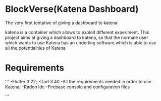 # BlockVerse(Katena Dashboard)
The very first tentative of giving a dashboard to katena

katena is a container which allows to exploit different experiment.
This project aims at giving a dashboard to katena, so that the normale user which wants to use Katena
has an underling software which is able to use all the potentialities of Katena


# Requirements

'''
-Flutter 3.22;
-Dart 3.40
-All the requirements needed in order to use Katena;
-Radon Ide 
-Firebase console and configuration files

'''


